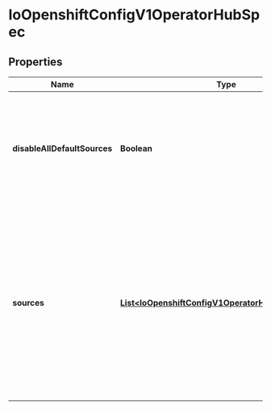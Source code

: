 
# IoOpenshiftConfigV1OperatorHubSpec

## Properties
Name | Type | Description | Notes
------------ | ------------- | ------------- | -------------
**disableAllDefaultSources** | **Boolean** | disableAllDefaultSources allows you to disable all the default hub sources. If this is true, a specific entry in sources can be used to enable a default source. If this is false, a specific entry in sources can be used to disable or enable a default source. |  [optional]
**sources** | [**List&lt;IoOpenshiftConfigV1OperatorHubSpecSources&gt;**](IoOpenshiftConfigV1OperatorHubSpecSources.md) | sources is the list of default hub sources and their configuration. If the list is empty, it implies that the default hub sources are enabled on the cluster unless disableAllDefaultSources is true. If disableAllDefaultSources is true and sources is not empty, the configuration present in sources will take precedence. The list of default hub sources and their current state will always be reflected in the status block. |  [optional]



